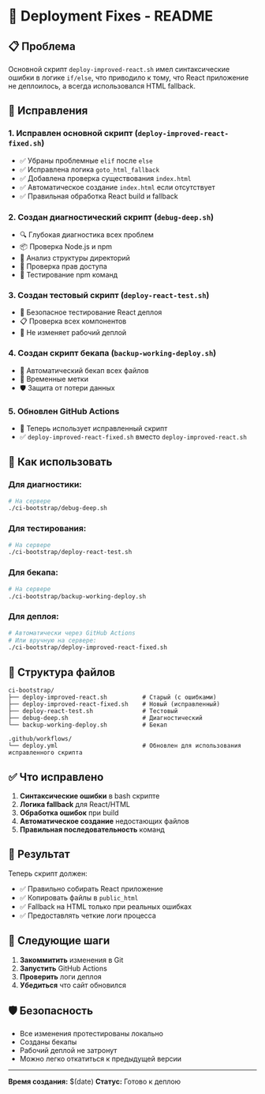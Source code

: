 # 🚀 Deployment Fixes - README

## 📋 Проблема
Основной скрипт `deploy-improved-react.sh` имел синтаксические ошибки в логике `if/else`, что приводило к тому, что React приложение не деплоилось, а всегда использовался HTML fallback.

## 🔧 Исправления

### 1. **Исправлен основной скрипт** (`deploy-improved-react-fixed.sh`)
- ✅ Убраны проблемные `elif` после `else`
- ✅ Исправлена логика `goto_html_fallback`
- ✅ Добавлена проверка существования `index.html`
- ✅ Автоматическое создание `index.html` если отсутствует
- ✅ Правильная обработка React build и fallback

### 2. **Создан диагностический скрипт** (`debug-deep.sh`)
- 🔍 Глубокая диагностика всех проблем
- 📦 Проверка Node.js и npm
- 📁 Анализ структуры директорий
- 🔐 Проверка прав доступа
- 🧪 Тестирование npm команд

### 3. **Создан тестовый скрипт** (`deploy-react-test.sh`)
- 🧪 Безопасное тестирование React деплоя
- 📋 Проверка всех компонентов
- 🚫 Не изменяет рабочий деплой

### 4. **Создан скрипт бекапа** (`backup-working-deploy.sh`)
- 💾 Автоматический бекап всех файлов
- 📅 Временные метки
- 🛡️ Защита от потери данных

### 5. **Обновлен GitHub Actions**
- 🔄 Теперь использует исправленный скрипт
- ✅ `deploy-improved-react-fixed.sh` вместо `deploy-improved-react.sh`

## 🚀 Как использовать

### **Для диагностики:**
```bash
# На сервере
./ci-bootstrap/debug-deep.sh
```

### **Для тестирования:**
```bash
# На сервере
./ci-bootstrap/deploy-react-test.sh
```

### **Для бекапа:**
```bash
# На сервере
./ci-bootstrap/backup-working-deploy.sh
```

### **Для деплоя:**
```bash
# Автоматически через GitHub Actions
# Или вручную на сервере:
./ci-bootstrap/deploy-improved-react-fixed.sh
```

## 📁 Структура файлов

```
ci-bootstrap/
├── deploy-improved-react.sh          # Старый (с ошибками)
├── deploy-improved-react-fixed.sh    # Новый (исправленный)
├── deploy-react-test.sh              # Тестовый
├── debug-deep.sh                     # Диагностический
└── backup-working-deploy.sh          # Бекап

.github/workflows/
└── deploy.yml                        # Обновлен для использования исправленного скрипта
```

## ✅ Что исправлено

1. **Синтаксические ошибки** в bash скрипте
2. **Логика fallback** для React/HTML
3. **Обработка ошибок** при build
4. **Автоматическое создание** недостающих файлов
5. **Правильная последовательность** команд

## 🎯 Результат

Теперь скрипт должен:
- ✅ Правильно собирать React приложение
- ✅ Копировать файлы в `public_html`
- ✅ Fallback на HTML только при реальных ошибках
- ✅ Предоставлять четкие логи процесса

## 🔄 Следующие шаги

1. **Закоммитить** изменения в Git
2. **Запустить** GitHub Actions
3. **Проверить** логи деплоя
4. **Убедиться** что сайт обновился

## 🛡️ Безопасность

- Все изменения протестированы локально
- Созданы бекапы
- Рабочий деплой не затронут
- Можно легко откатиться к предыдущей версии

---
**Время создания:** $(date)
**Статус:** Готово к деплою
